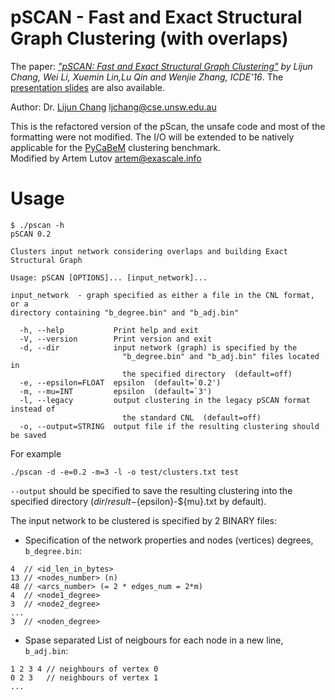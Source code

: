 # pSCAN - Fast and Exact Structural Graph Clustering (with overlaps)

The paper: *["pSCAN: Fast and Exact Structural Graph Clustering"](https://www.cse.unsw.edu.au/~ljchang/pdf/icde16-pscan.pdf) by Lijun Chang, Wei Li, Xuemin Lin,Lu Qin and Wenjie Zhang, ICDE'16*. The [presentation slides](https://www.cse.unsw.edu.au/~ljchang/pdf/icde16s-pscan.pdf) are also available.

Author: Dr. [Lijun Chang](https://www.cse.unsw.edu.au/~ljchang/) <ljchang@cse.unsw.edu.au>

This is the refactored version of the pScan, the unsafe code and most of the formatting were not modified. The I/O will be extended to be natively applicable for the [PyCaBeM](https://github.com/eXascaleInfolab/PyCABeM) clustering benchmark.  
Modified by Artem Lutov <artem@exascale.info>

# Usage
```
$ ./pscan -h
pSCAN 0.2

Clusters input network considering overlaps and building Exact Structural Graph

Usage: pSCAN [OPTIONS]... [input_network]...

input_network  - graph specified as either a file in the CNL format, or a
directory containing "b_degree.bin" and "b_adj.bin"

  -h, --help           Print help and exit
  -V, --version        Print version and exit
  -d, --dir            input network (graph) is specified by the
                         "b_degree.bin" and "b_adj.bin" files located in
                         the specified directory  (default=off)
  -e, --epsilon=FLOAT  epsilon  (default=`0.2')
  -m, --mu=INT         epsilon  (default=`3')
  -l, --legacy         output clustering in the legacy pSCAN format instead of
                         the standard CNL  (default=off)
  -o, --output=STRING  output file if the resulting clustering should be saved
```
For example
```
./pscan -d -e=0.2 -m=3 -l -o test/clusters.txt test
```
 `--output` should be specified to save the resulting clustering into the specified directory (${dir}/result-${epsilon}-${mu}.txt by default).

The input network to be clustered is specified by 2 BINARY files:
- Specification of the network properties and nodes (vertices) degrees, `b_degree.bin`:
```
4  // <id_len_in_bytes>
13 // <nodes_number> (n)
48 // <arcs_number> (= 2 * edges_num = 2*m)
4  // <node1_degree>
3  // <node2_degree>
...
3  // <noden_degree>
```
- Spase separated List of neigbours for each node in a new line, `b_adj.bin`:
```
1 2 3 4 // neighbours of vertex 0
0 2 3   // neighbours of vertex 1
...
```
